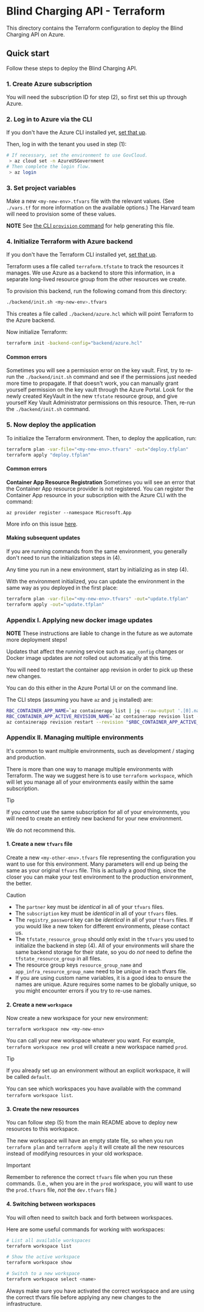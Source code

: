 # Blind Charging API - Terraform

This directory contains the Terraform configuration to deploy the Blind Charging API on Azure.

## Quick start

Follow these steps to deploy the Blind Charging API.

### 1. Create Azure subscription

You will need the subscription ID for step (2), so first set this up through Azure.

### 2. Log in to Azure via the CLI

If you don't have the Azure CLI installed yet, [set that up](https://learn.microsoft.com/en-us/cli/azure/).

Then, log in with the tenant you used in step (1):

```zsh
# If necessary, set the environment to use GovCloud.
 > az cloud set -n AzureUSGovernment
# Then complete the login flow.
 > az login
```

### 3. Set project variables

Make a new `<my-new-env>.tfvars` file with the relevant values.
(See `./vars.tf` for more information on the available options.)
The Harvard team will need to provision some of these values.

**NOTE** See [the CLI `provision` command](../cli/README.md) for help generating this file.


### 4. Initialize Terraform with Azure backend

If you don't have the Terraform CLI installed yet, [set that up](https://developer.hashicorp.com/terraform/install).

Terraform uses a file called `terraform.tfstate` to track the resources it manages.
We use Azure as a backend to store this information, in a separate long-lived resource group from the other resources we create.

To provision this backend, run the following comand from this directory:

```zsh
./backend/init.sh <my-new-env>.tfvars
```

This creates a file called `./backend/azure.hcl` which will point Terraform to the Azure backend.

Now initialize Terraform:

```zsh
terraform init -backend-config="backend/azure.hcl"
```

#### Common errors

Sometimes you will see a permission error on the key vault.
First, try to re-run the `./backend/init.sh` command and see if the permissions just needed more time to propagate.
If that doesn't work, you can manually grant yourself permission on the key vault through the Azure Portal.
Look for the newly created KeyVault in the new `tfstate` resource group, and give yourself Key Vault Administrator permissions on this resource. Then, re-run the `./backend/init.sh` command.

### 5. Now deploy the application

To initialize the Terraform environment. Then, to deploy the application, run:

```zsh
terraform plan -var-file="<my-new-env>.tfvars" -out="deploy.tfplan"
terraform apply "deploy.tfplan"
```

#### Common errors

**Container App Resource Registration** Sometimes you will see an error that the Container App resource provider is not registered. You can register the Container App resource in your subscription with the Azure CLI with the command:

```
az provider register --namespace Microsoft.App
```
More info on this issue [here](https://learn.microsoft.com/en-us/azure/azure-resource-manager/management/resource-providers-and-types).

#### Making subsequent updates

If you are running commands from the same environment,
you generally don't need to run the initialization steps in (4).

Any time you run in a new environment, start by initializing as in step (4).

With the environment initialized, you can update the environment in the same way as you deployed in the first place:

```zsh
terraform plan -var-file="<my-new-env>.tfvars" -out="update.tfplan"
terraform apply -out="update.tfplan"
```

### Appendix I. Applying new docker image updates

**NOTE** These instructions are liable to change in the future as we automate more deployment steps!

Updates that affect the running service such as `app_config` changes or Docker image updates are _not_ rolled out automatically at this time.

You will need to restart the container app revision in order to pick up these new changes.

You can do this either in the Azure Portal UI or on the command line.

The CLI steps (assuming you have `az` and `jq` installed) are:

```zsh
RBC_CONTAINER_APP_NAME=`az containerapp list | jq --raw-output '.[0].name'`
RBC_CONTAINER_APP_ACTIVE_REVISION_NAME=`az containerapp revision list -n "$RBC_CONTAINER_APP_NAME" -g RaceBlindCharging | jq --raw-output '.[0].name'`
az containerapp revision restart --revision "$RBC_CONTAINER_APP_ACTIVE_REVISION_NAME" -g RaceBlindCharging
```

### Appendix II. Managing multiple environments

It's common to want multiple environments, such as development / staging and production.

There is more than one way to manage multiple environments with Terraform.
The way we suggest here is to use `terraform workspace`,
which will let you manage all of your environments easily within the same subscription.

> [!TIP]
> If you _cannot_ use the same subscription for all of your environments,
> you will need to create an entirely new backend for your new environment.
>
> We do not recommend this.

#### 1. Create a new `tfvars` file

Create a new `<my-other-env>.tfvars` file representing the configuration you want to use for this environment.
Many parameters will end up being the same as your original `tfvars` file.
This is actually a _good_ thing, since the closer you can make your test environment to the production environment, the better.

> [!CAUTION]
>  - The `partner` key must be _identical_ in all of your `tfvars` files.
>  - The `subscription` key must be _identical_ in all of your `tfvars` files.
>  - The `registry_password` key can be _identical_ in all of your `tfvars` files. If you would like a new token for different environments, please contact us.
>  - The `tfstate_resource_group` should only exist in the `tfvars` you used to initialize the backend in step (4). All of your environments will share the same backend storage for their state, so you do _not_ need to define the `tfstate_resource_group` in all files.
>  - The resource group keys `resource_group_name` and `app_infra_resource_group_name` need to be _unique_ in each tfvars file.
>  - If you are using custom name variables, it is a good idea to ensure the names are unique. Azure requires some names to be globally unique, so you might encounter errors if you try to re-use names.

#### 2. Create a new `workspace`

Now create a new workspace for your new environment:

```
terraform workspace new <my-new-env>
```

You can call your new workspace whatever you want. For example, `terraform workspace new prod` will create a new workspace named `prod`.

> [!TIP]
> If you already set up an environment without an explicit workspace, it will be called `default`.
>
> You can see which workspaces you have available with the command `terraform workspace list`.

#### 3. Create the new resources

You can follow step (5) from the main README above to deploy new resources to this workspace.

The new workspace will have an empty state file,
so when you run `terraform plan` and `terraform apply` it will create all the new resources instead of modifying resources in your old workspace.

> [!IMPORTANT]
> Remember to reference the correct `tfvars` file when you run these commands.
> (I.e., when you are in the `prod` workspace, you will want to use the `prod.tfvars` file, _not_ the `dev.tfvars` file.)

#### 4. Switching between workspaces

You will often need to switch back and forth between workspaces.

Here are some useful commands for working with workspaces:

```bash
# List all available workspaces
terraform workspace list

# Show the active workspace
terraform workspace show

# Switch to a new workspace
terraform workspace select <name>
```

Always make sure you have activated the correct workspace and are using the correct tfvars file before applying any new changes to the infrastructure.
